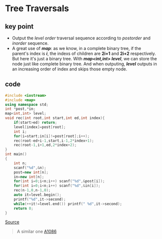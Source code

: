 # Tree Traversals
## key point
* Output the *level order* traversal sequence according to *postorder* and *inorder* sequence.
* A great use of ***map***: as we know, in a complete binary tree, if the parent's index is ***i***, the indexs of children are **2i+1** and **2i+2** respectively. But here it's just a binary tree. With ***map<int,int> level***, we can store the node just like complete binary tree. And when outputing, ***level*** outputs in an increasing order of index and skips those empty node.
## code
```cpp
#include <iostream>
#include <map>
using namespace std;
int *post,*in;
map<int,int> level;
void rec(int root,int start,int ed,int index){
    if(start>ed) return;
    level[index]=post[root];
    int i;
    for(i=start;in[i]!=post[root];i++);
    rec(root-ed+i-1,start,i-1,2*index+1);
    rec(root-1,i+1,ed,2*index+2);
}
int main()
{
    int n;
    scanf("%d",&n);
    post=new int[n];
    in=new int[n];
    for(int i=0;i<n;i++) scanf("%d",&post[i]);
    for(int i=0;i<n;i++) scanf("%d",&in[i]);
    rec(n-1,0,n-1,0);
    auto it=level.begin();
    printf("%d",it->second);
    while(++it!=level.end()) printf(" %d",it->second);
    return 0;
}
```
[Source](https://blog.csdn.net/liuchuo/article/details/52137796)
>A similar one [A1086](A1086.md)